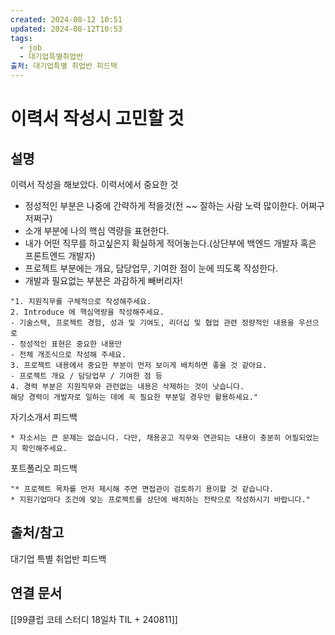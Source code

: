 ```yaml
---
created: 2024-08-12 10:51
updated: 2024-08-12T10:53
tags:
  - job
  - 대기업특별취업반
출처: 대기업특별 취업반 피드백
---
```

# 이력서 작성시 고민할 것

## 설명
이력서 작성을 해보았다. 
이력서에서 중요한 것
 - 정성적인 부분은 나중에 간략하게 적을것(전 ~~ 잘하는 사람 노력 많이한다. 어쩌구 저쩌구)
 - 소개 부분에 나의 핵심 역량을 표현한다.
 - 내가 어떤 직무를 하고싶은지 확실하게 적어놓는다.(상단부에 백엔드 개발자 혹은 프론트엔드 개발자)
 - 프로젝트 부분에는 개요, 담당업무, 기여한 점이 눈에 띄도록 작성한다.
 - 개발과 필요없는 부분은 과감하게 빼버리자!

```
"1. 지원직무를 구체적으로 작성해주세요.
2. Introduce 에 핵심역량을 작성해주세요.
- 기술스택, 프로젝트 경험, 성과 및 기여도, 리더십 및 협업 관련 정량적인 내용을 우선으로
- 정성적인 표현은 중요한 내용만
- 전체 개조식으로 작성해 주세요.
3. 프로젝트 내용에서 중요한 부분이 먼저 보이게 배치하면 좋을 것 같아요.
- 프로젝트 개요 / 담당업무 / 기여한 점 등
4. 경력 부분은 지원직무와 관련없는 내용은 삭제하는 것이 낫습니다.
해당 경력이 개발자로 일하는 데에 꼭 필요한 부분일 경우만 활용하세요."

```

자기소개서 피드백

```
* 자소서는 큰 문제는 없습니다. 다만, 채용공고 직무와 연관되는 내용이 충분히 어필되었는지 확인해주세요.

```

포트폴리오 피드백

```
"* 프로젝트 목차를 먼저 제시해 주면 면접관이 검토하기 용이할 것 같습니다.
* 지원기업마다 조건에 맞는 프로젝트를 상단에 배치하는 전략으로 작성하시기 바랍니다."

```

## 출처/참고
대기업 특별 취업반 피드백
## 연결 문서
[[99클럽 코테 스터디 18일차 TIL + 240811]]
